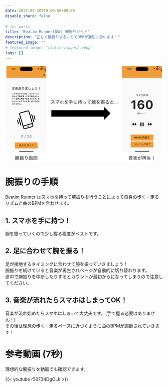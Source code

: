 ```yaml
---
date: 2023-09-20T19:00:56+09:00
disable_share: false

# for posts
title: "Beatim Runner(β版) 腕振りガイド"
description: "正しく腕振りすることでBPMが適切に合います！"
featured_image: ""
# featured_image: "static/images/.webp"
tags: []
---
```


![](images/explanation.png)

# 腕振りの手順

Beatim Runner はスマホを持って腕振りを行うことによって自身の歩く・走るリズムと曲のBPMを合わせます。  

## 1. スマホを手に持つ！

腕を振っていくので少し握る程度がベストです。

## 2. 足に合わせて腕を振る！

足が接地するタイミングに合わせて腕を振っていきましょう！  
腕振りを続けていると音楽が再生されページが自動的に切り替わります。  
途中で腕振りを中断したりするとカウントが最初からになってしまうので注意してください。

## 3. 音楽が流れたらスマホはしまってOK！

音楽が流れ始めたらスマホはしまって大丈夫です。(手で握る必要はありません！)  
その後は理想の歩く・走るペースに近づくように曲のBPMが調節されていきます！

# 参考動画 (7秒)

理想的な腕振りを動画でも確認できます。

{{< youtube r50734DgOLk >}}

<!--
ニュース投稿の最後には以下の文章を適宜編集して追加する

株式会社Beatim  
代表取締役 高井悠宇  
連絡先: [yuma@beatim.co.jp](mailto:yuma@beatim.co.jp)  
公式ウェブサイト: [https://www.beatim.co.jp/](https://www.beatim.co.jp/)   
-->
